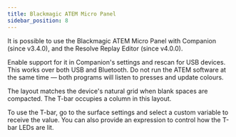 ```yaml
---
title: Blackmagic ATEM Micro Panel
sidebar_position: 8
---
```


It is possible to use the Blackmagic ATEM Micro Panel with Companion (since v3.4.0), and the Resolve Replay Editor (since v4.0.0).

Enable support for it in Companion's settings and rescan for USB devices. This works over both USB and Bluetooth. Do not run the ATEM software at the same time — both programs will listen to presses and update colours.

The layout matches the device's natural grid when blank spaces are compacted. The T-bar occupies a column in this layout.

To use the T-bar, go to the surface settings and select a custom variable to receive the value. You can also provide an expression to control how the T-bar LEDs are lit.

